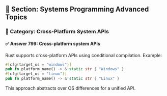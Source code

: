 ## 📘 Section: Systems Programming Advanced Topics  
### 🔹 Category: Cross-Platform System APIs  
#### ✅ Answer 799: Cross-platform system APIs

Rust supports cross-platform APIs using conditional compilation. Example:

```rust
#[cfg(target_os = "windows")]
pub fn platform_name() -> &'static str { "Windows" }
#[cfg(target_os = "linux")]
pub fn platform_name() -> &'static str { "Linux" }
```
This approach abstracts over OS differences for a unified API.

